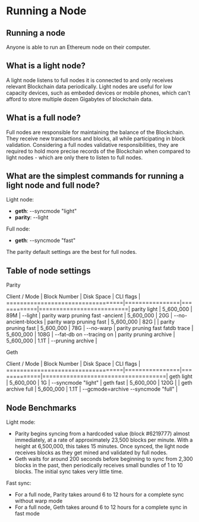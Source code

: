 # Running a Node

## Running a node

Anyone is able to run an Ethereum node on their computer. 

## What is a light node?

A light node listens to full nodes it is connected to and only receives relevant Blockchain data periodically. Light nodes are useful for low capacity devices, such as embeded devices or mobile phones, which can't afford to store multiple dozen Gigabytes of blockchain data.

## What is a full node?

Full nodes are responsible for maintaining the balance of the Blockchain. They receive new transactions and blocks, all while participating in block validation. Considering a full nodes validative responsibilities, they are required to hold more precise records of the Blockchain when compared to light nodes - which are only there to listen to full nodes.

## What are the simplest commands for running a light node and full node?

Light node:

* **geth**: --syncmode "light"
* **parity**: --light

Full node:

* **geth**: --syncmode "fast"

The parity default settings are the best for full nodes.

## Table of node settings

Parity

Client / Mode \| Block Number \| Disk Space \| CLI flags \| ==================================\|================\|============\|==========================\| parity light \| 5\_600\_000 \| 89M \| --light \| parity warp pruning fast -ancient \| 5\_600\_000 \| 20G \| --no-ancient-blocks \| parity warp pruning fast \| 5\_600\_000 \| 82G \| \| parity pruning fast \| 5\_600\_000 \| 78G \| --no-warp \| parity pruning fast fatdb trace \| 5\_600\_000 \| 108G \| --fat-db on --tracing on \| parity pruning archive \| 5\_600\_000 \| 1.1T \| --pruning archive \|

Geth

Client / Mode \| Block Number \| Disk Space \| CLI flags \| ==================================\|================\|=============\|====================================\| geth light \| 5\_600\_000 \| 1G \| --syncmode "light" \| geth fast \| 5\_600\_000 \| 120G \| \| geth archive full \| 5\_600\_000 \| 1.1T \| --gcmode=archive --syncmode "full" \|

## Node Benchmarks

Light mode:

* Parity begins syncing from a hardcoded value \(block \#6219777\) almost immediately, at a rate of approximately 23,500 blocks per minute. With a height at 6,500,000, this takes 15 minutes. Once synced, the light node receives blocks as they get mined and validated by full nodes.
* Geth waits for around 200 seconds before beginning to sync from 2,300 blocks in the past, then periodically receives small bundles of 1 to 10 blocks. The initial sync takes very little time.

Fast sync:

* For a full node, Parity takes around 6 to 12 hours for a complete sync without warp mode
* For a full node, Geth takes around 6 to 12 hours for a complete sync in fast mode

